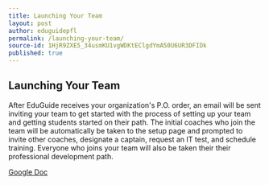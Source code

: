 ```yaml
---
title: Launching Your Team
layout: post
author: eduguidepfl
permalink: /launching-your-team/
source-id: 1HjR9ZXE5_34usmKU1vgWDKtEClgdYmA50U6UR3DFIDk
published: true
---
```

## Launching Your Team

After EduGuide receives your organization's  P.O. order, an email will be sent inviting your team to get started with the process of setting up your team and getting students started on their path. The initial coaches who join the team will be automatically be taken to the setup page and prompted to invite other coaches, designate a captain, request an IT test, and schedule training. Everyone who joins your team will also be taken their their professional development path.

[Google Doc](https://docs.google.com/document/d/1HjR9ZXE5_34usmKU1vgWDKtEClgdYmA50U6UR3DFIDk/edit?usp=sharing)


